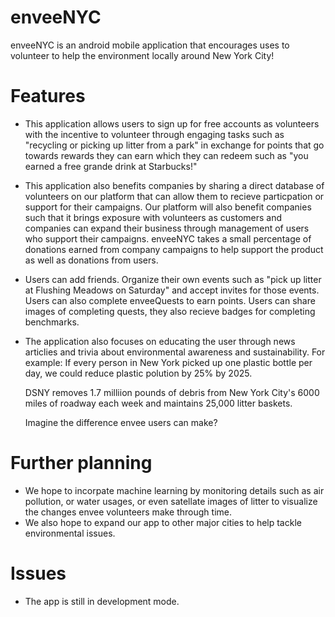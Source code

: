 # enveeNYC
enveeNYC is an android mobile application that encourages uses to volunteer to help the environment locally around New York City!
# Features
- This application allows users to sign up for free accounts as volunteers with the incentive to volunteer through engaging tasks such as "recycling or picking up litter from a park" in exchange for points that go towards rewards they can earn which they can redeem such as "you earned a free grande drink at Starbucks!"

- This application also benefits companies by sharing a direct database of volunteers on our platform that can allow them to recieve particpation or support for their campaigns. Our platform will also benefit companies such that it brings exposure with volunteers as customers and companies can expand their business through management of users who support their campaigns. enveeNYC takes a small percentage of donations earned from company campaigns to help support the product as well as donations from users. 

- Users can add friends. Organize their own events such as "pick up litter at Flushing Meadows on Saturday" and accept invites for those events. Users can also complete enveeQuests to earn points. Users can share images of completing quests, they also recieve badges for completing benchmarks.

- The application also focuses on educating the user through news articlies and trivia about environmental awareness and sustainability. For example: 
  If every person in New York picked up one plastic bottle per day, we could reduce plastic polution by 25% by 2025.
  
  DSNY removes 1.7 milliion pounds of debris from New York City's 6000 miles of roadway each week and maintains 25,000 litter baskets.
  
  Imagine the difference envee users can make?

# Further planning
- We hope to incorpate machine learning by monitoring details such as air pollution, or water usages, or even satellate images of litter to visualize the changes envee volunteers make through time.
- We also hope to expand our app to other major cities to help tackle environmental issues.

# Issues
- The app is still in development mode. 




